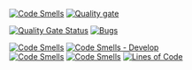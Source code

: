 [![Code Smells](https://sonarcloud.io/api/project_badges/measure?project=PIROSS-Dynamics_Schoolo-back&metric=code_smells&branch=develop)](https://sonarcloud.io/summary/new_code?id=PIROSS-Dynamics_Schoolo-back&branch=develop)
[![Quality gate](https://sonarcloud.io/api/project_badges/quality_gate?project=PIROSS-Dynamics_Schoolo-back)](https://sonarcloud.io/summary/new_code?id=PIROSS-Dynamics_Schoolo-back)

[![Quality Gate Status](https://sonarcloud.io/api/project_badges/measure?project=PIROSS-Dynamics_Schoolo-back&metric=alert_status&branch=develop)](https://sonarcloud.io/dashboard?id=PIROSS-Dynamics_Schoolo-back&branch=develop)
[![Bugs](https://sonarcloud.io/api/project_badges/measure?project=PIROSS-Dynamics_Schoolo-back&metric=bugs)](https://sonarcloud.io/summary/new_code?id=PIROSS-Dynamics_Schoolo-back)

[![Code Smells](https://sonarcloud.io/api/project_badges/measure?project=PIROSS-Dynamics_Schoolo-back&metric=code_smells)](https://sonarcloud.io/summary/new_code?id=PIROSS-Dynamics_Schoolo-back)
[![Code Smells - Develop](https://sonarcloud.io/api/project_badges/measure?project=PIROSS-Dynamics_Schoolo-back&metric=code_smells&branch=develop)](https://sonarcloud.io/summary/new_code?id=PIROSS-Dynamics_Schoolo-back&branch=develop)  
[![Code Smells](https://sonarcloud.io/api/project_badges/measure?project=PIROSS-Dynamics_Schoolo-back&metric=code_smells)](https://sonarcloud.io/summary/new_code?id=PIROSS-Dynamics_Schoolo-back)
[![Code Smells](https://sonarcloud.io/api/project_badges/measure?project=PIROSS-Dynamics_Schoolo-back&metric=code_smells&branch=develop)](https://sonarcloud.io/summary/new_code?id=PIROSS-Dynamics_Schoolo-back&branch=develop)
[![Lines of Code](https://sonarcloud.io/api/project_badges/measure?project=PIROSS-Dynamics_Schoolo-back&metric=ncloc)](https://sonarcloud.io/summary/new_code?id=PIROSS-Dynamics_Schoolo-back)